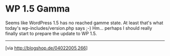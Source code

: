 # WP 1.5 Gamma

Seems like WordPress 1.5 has no reached gamme state. At least that's what today's wp-includes/version.php says ;-) Hm... perhaps I should really finally start to prepare the update to WP 1.5.

-------------------------------



[via <a href="http://blogshop.de/04022005,266">http://blogshop.de/04022005,266</a>]